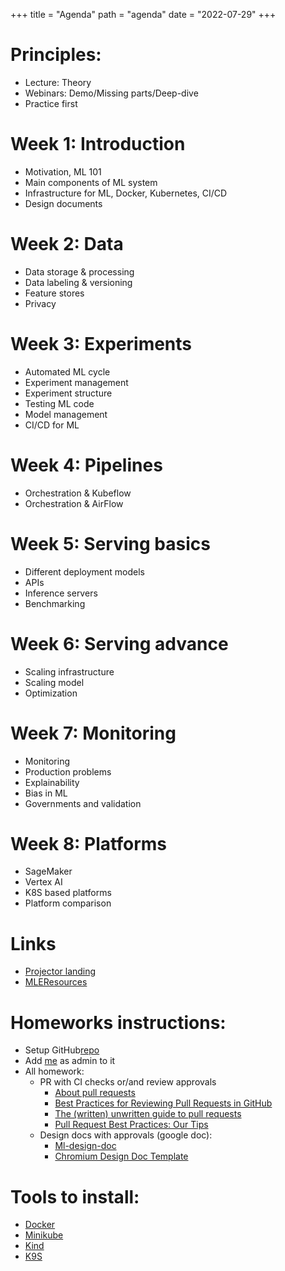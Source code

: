 +++
title = "Agenda"
path = "agenda"
date = "2022-07-29"
+++

# Principles:


- Lecture: Theory 
- Webinars: Demo/Missing parts/Deep-dive
- Practice first


# Week 1: Introduction

- Motivation, ML 101
- Main components of ML system
- Infrastructure for ML, Docker, Kubernetes, CI/CD
- Design documents 

# Week 2: Data 

- Data storage & processing 
- Data labeling & versioning
- Feature stores
- Privacy


# Week 3: Experiments

- Automated ML cycle
- Experiment management
- Experiment structure
- Testing ML code
- Model management
- CI/CD for ML

# Week 4: Pipelines

- Orchestration & Kubeflow
- Orchestration & AirFlow

# Week 5: Serving basics

- Different deployment models
- APIs
- Inference servers
- Benchmarking 

# Week 6: Serving advance

- Scaling infrastructure 
- Scaling model
- Optimization

# Week 7: Monitoring

- Monitoring
- Production problems
- Explainability
- Bias in ML
- Governments and validation


# Week 8: Platforms

- SageMaker
- Vertex AI
- K8S based platforms
- Platform comparison


# Links 

* [Projector landing ](https://prjctr.com/course/machine-learning-in-production)
* [MLEResources](https://docs.google.com/document/d/1HBaxOhWKcMXoObZB7HPgCKA9jSOc11iIzvT8AitPm2E/edit?usp=sharing)


# Homeworks instructions:

* Setup GitHub[repo](http://github.com/)
* Add [me](https://github.com/truskovskiyk) as admin to it
* All homework: 
    * PR with CI checks or/and review approvals
        * [About pull requests](https://docs.github.com/en/pull-requests/collaborating-with-pull-requests/proposing-changes-to-your-work-with-pull-requests/about-pull-requests)
        * [Best Practices for Reviewing Pull Requests in GitHub](https://rewind.com/blog/best-practices-for-reviewing-pull-requests-in-github/)
        * [The (written) unwritten guide to pull requests](https://www.atlassian.com/blog/git/written-unwritten-guide-pull-requests)
        * [Pull Request Best Practices: Our Tips](https://linearb.io/blog/pull-request-best-practices-our-tips/)
    * Design docs with approvals (google doc):
        * [Ml-design-doc](https://github.com/eugeneyan/ml-design-docs)
        * [Chromium Design Doc Template](https://docs.google.com/document/d/14YBYKgk-uSfjfwpKFlp_omgUq5hwMVazy_M965s_1KA/edit#heading=h.7nki9mck5t64)


# Tools to install:

* [Docker ](https://docs.docker.com/get-docker/)
* [Minikube ](https://minikube.sigs.k8s.io/docs/start/)
* [Kind ](https://kind.sigs.k8s.io/docs/user/quick-start/)
* [K9S](https://k9scli.io/topics/install/)